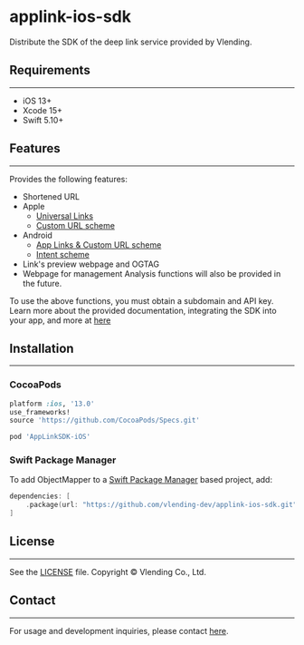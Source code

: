 # applink-ios-sdk
Distribute the SDK of the deep link service provided by Vlending.

## Requirements
---
 * iOS 13+
 * Xcode 15+
 * Swift 5.10+

## Features
---
Provides the following features:
 * Shortened URL
 * Apple
    * [Universal Links](https://developer.apple.com/ios/universal-links/)
    * [Custom URL scheme](https://developer.apple.com/documentation/xcode/defining-a-custom-url-scheme-for-your-app)
 * Android
    * [App Links & Custom URL scheme](https://developer.android.com/training/app-links)
    * [Intent scheme](https://developer.chrome.com/docs/android/intents)
 * Link's preview webpage and OGTAG
 * Webpage for management
Analysis functions will also be provided in the future.

To use the above functions, you must obtain a subdomain and API key.
Learn more about the provided documentation, integrating the SDK into your app, and more at [here](https://www.notion.so/vlending/Vlending-AppLink-Docs-42018af2e9bf46a6af73e9bbf76c18c9)

## Installation
---
### CocoaPods

```ruby
platform :ios, '13.0'
use_frameworks!
source 'https://github.com/CocoaPods/Specs.git'

pod 'AppLinkSDK-iOS'
```

### Swift Package Manager

To add ObjectMapper to a [Swift Package Manager](https://www.swift.org/documentation/package-manager/) based project, add:
```swift
dependencies: [
    .package(url: "https://github.com/vlending-dev/applink-ios-sdk.git", .upToNextMajor(from: "0.5.2"))
]
```

## License
---
See the [LICENSE](https://github.com/vlending-dev/applink-ios-sdk/blob/master/LICENSE.txt) file.
Copyright © Vlending Co., Ltd.

## Contact
---
For usage and development inquiries, please contact [here](mailto:applink@vlending.co.kr).